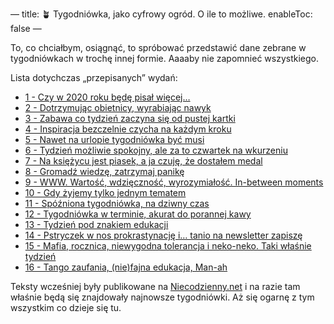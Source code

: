 —
title: 🪴 Tygodniówka, jako cyfrowy ogród. O ile to możliwe. 
enableToc: false
—

To, co chciałbym, osiągnąć, to spróbować przedstawić dane zebrane w tygodniówkach w trochę innej formie. Aaaaby nie zapomnieć wszystkiego. 

Lista dotychczas „przepisanych” wydań:

- [1 - Czy w 2020 roku będę pisał więcej…](tygodniowka/01_2020)
- [2 - Dotrzymując obietnicy, wyrabiając nawyk](tygodniowka/02_2020)
- [3 - Zabawa co tydzień zaczyna się od pustej kartki](tygodniowka/03_2020)
- [4 - Inspiracja bezczelnie czycha na każdym kroku](tygodniowka/04_2020)
- [5 - Nawet na urlopie tygodniówka być musi](tygodniowka/05_2020)
- [6 - Tydzień możliwie spokojny, ale za to czwartek na wkurzeniu](tygodniowka/06_2020)
- [7 - Na księżycu jest piasek, a ja czuję, że dostałem medal](tygodniowka/07_2020)
- [8 - Gromadź wiedzę, zatrzymaj panikę](tygodniowka/08_2020)
- [9 - WWW. Wartość, wdzięczność, wyrozymiałość. In-between moments](tygodniowka/09_2020)
- [10 - Gdy żyjemy tylko jednym tematem](tygodniowka/10_2020)
- [11 - Spóźniona tygodniówka, na dziwny czas](tygodniowka/11_2020)
- [12 - Tygodniówka w terminie, akurat do porannej kawy](tygodniowka/12_2020)
- [13 - Tydzień pod znakiem edukacji](tygodniowka/13_2020)
- [14 - Pstryczek w nos prokrastynację i… tanio na newsletter zapiszę](tygodniowka/14_2020)
- [15 - Mafia, rocznica, niewygodna tolerancja i neko-neko. Taki właśnie tydzień](tygodniowka/15_2020)
- [16 - Tango zaufania, (nie)fajna edukacja, Man-ah](tygodniowka/16_2020)

Teksty wcześniej były publikowane na [Niecodzienny.net](https://niecodzienny.net) i na razie tam właśnie będą się znajdowały najnowsze tygodniówki. Aż się ogarnę z tym wszystkim co dzieje się tu. 